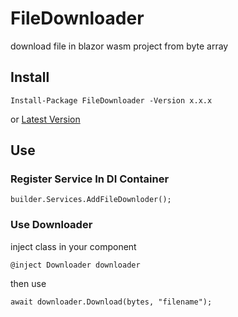 # FileDownloader
download file in blazor wasm project from byte array

## Install
`
Install-Package FileDownloader -Version x.x.x
`

or 
[Latest Version](https://www.nuget.org/packages/FileDownloader/)

## Use
### Register Service In DI Container
```
builder.Services.AddFileDownloder();
```

### Use Downloader
inject class in your component
```
@inject Downloader downloader
```
then use
```
await downloader.Download(bytes, "filename"); 
```
